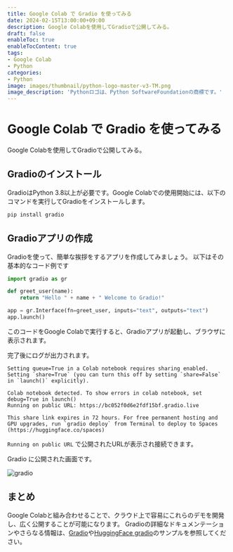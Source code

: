```yaml
---
title: Google Colab で Gradio を使ってみる
date: 2024-02-15T13:00:00+09:00
description: Google Colabを使用してGradioで公開してみる。
draft: false
enableToc: true
enableTocContent: true
tags: 
- Google Colab
- Python
categories: 
- Python
image: images/thumbnail/python-logo-master-v3-TM.png
image_description: 'Pythonロゴは、Python SoftwareFoundationの商標です。'
---
```


# Google Colab で Gradio を使ってみる
Google Colabを使用してGradioで公開してみる。

## Gradioのインストール

GradioはPython 3.8以上が必要です。Google Colabでの使用開始には、以下のコマンドを実行してGradioをインストールします。

```python
pip install gradio
```

## Gradioアプリの作成

Gradioを使って、簡単な挨拶をするアプリを作成してみましょう。
以下はその基本的なコード例です

```python
import gradio as gr

def greet_user(name):
    return "Hello " + name + " Welcome to Gradio!"

app = gr.Interface(fn=greet_user, inputs="text", outputs="text")
app.launch()
```

このコードをGoogle Colabで実行すると、Gradioアプリが起動し、ブラウザに表示されます。


完了後にログが出力されます。

```
Setting queue=True in a Colab notebook requires sharing enabled. Setting `share=True` (you can turn this off by setting `share=False` in `launch()` explicitly).

Colab notebook detected. To show errors in colab notebook, set debug=True in launch()
Running on public URL: https://bc052f0d6e2fdf15bf.gradio.live

This share link expires in 72 hours. For free permanent hosting and GPU upgrades, run `gradio deploy` from Terminal to deploy to Spaces (https://huggingface.co/spaces)
```

`Running on public URL` で公開されたURLが表示され接続できます。

Gradio に公開された画面です。

![gradio](/tech/2024/02/15/google-colabo-gradio/gradio.png "gradio") 

## まとめ

Google Colabと組み合わせることで、クラウド上で容易にこれらのデモを開発し、広く公開することが可能になります。
Gradioの詳細なドキュメンテーションやさらなる情報は、<a href="https://www.gradio.app" target="_blank" rel="nofollow noopener">Gradio</a>や<a href="https://huggingface.co/gradio" target="_blank" rel="nofollow noopener">HuggingFace gradio</a>のサンプルを参照してください。
